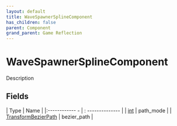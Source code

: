 ```yaml
---
layout: default
title: WaveSpawnerSplineComponent
has_children: false
parent: Component
grand_parent: Game Reflection
---
```

# WaveSpawnerSplineComponent
Description 

## Fields
| Type | Name |
|:------------ - | : -------------- |
| [int](game-reflection/enums/int.md) | path_mode |
| [TransformBezierPath](game-reflection/classes/transform_bezier_path.md) | bezier_path |
